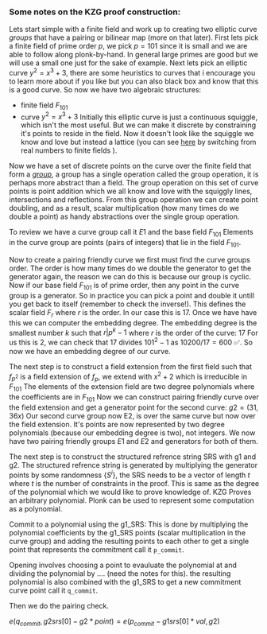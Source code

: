 ### Some notes on the KZG proof construction:
Lets start simple with a finite field and work up to creating two elliptic curve *groups* that have a pairing or bilinear map (more on that later). 
First lets pick a finite field of prime order $p$, we pick $p=101$ since it is small and we are able to follow along plonk-by-hand.
In general large primes are good but we will use a small one just for the sake of example.
Next lets pick an elliptic curve $y^2=x^3+3$, there are some heuristics to curves that i encourage you to learn more about if you like but you can also black box and know that this is a good curve.
So now we have two algebraic structures:
- finite field $F_{101}$
- curve $y^2=x^3+3$
Initially this elliptic curve is just a continuous squiggle, which isn't the most useful. But we can make it discrete by constraining it's points to reside in the field. 
Now it doesn't look like the squiggle we know and love but instead a lattice (you can see [here](https://andrea.corbellini.name/ecc/interactive/modk-add.html) by switching from real numbers to finite fields ).

Now we have a set of discrete points on the curve over the finite field that form a *[group](https://en.wikipedia.org/wiki/Group_(mathematics))*, a group has a single operation called the group operation, it is perhaps more abstract than a field. 
The group operation on this set of curve points is point addition which we all know and love with the squiggly lines, intersections and reflections. From this group operation we can create point doubling, and as a result, scalar multiplication (how many times do we double a point) as handy abstractions over the single group operation. 

To review we have a curve group call it $E1$ and the base field $F_{101}$
Elements in the curve group are points (pairs of integers) that lie in the field $F_{101}$.

Now to create a pairing friendly curve we first must find the curve groups order. 
The order is how many times do we double the generator to get the generator again, the reason we can do this is because our group is cyclic.
Now if our base field $F_{101}$ is of prime order, then any point in the curve group is a generator.
So in practice you can pick a point and double it untill you get back to itself (remember to check the inverse!).
This defines the scalar field $F_r$ where $r$ is the order. 
In our case this is $17$. 
Once we have have this we can computer the embedding degree.
The embedding degree is the smallest number $k$ such that $r | p^k - 1$ where $r$ is the order of the curve: $17$
For us this is $2$, we can check that 17 divides $101^2 -1$ as $10200 / 17 = 600$ ✅. 
So now we have an embedding degree of our curve. 

The next step is to construct a field extension from the first field such that $f_{p^2}$ is a field extension of $f_p$, we extend with $x^2 + 2$ which is irreducible in $F_{101}$
The elements of the extension field are two degree polynomials where the coefficients are in $F_{101}$
Now we can construct pairing friendly curve over the field extension and get a generator point for the second curve: $g2 = (31, 36x)$
Our second curve group now E2, is over the same curve but now over the field extension. 
It's points are now represented by two degree polynomials (because our embedding degree is two), not integers.
We now have two pairing friendly groups $E1$ and $E2$ and generators for both of them. 

The next step is to construct the structured refrence string SRS with g1 and g2. The structured refrence string is generated by multiplying the generator points by some randomness $\{S^i\}$, the SRS needs to be a vector of length $t$ where $t$ is the number of constraints in the proof. 
This is same as the degree of the polynomial which we would like to prove knowledge of. 
KZG Proves an arbitrary polynomial. Plonk can be used to represent some computation as a polynomial. 

Commit to a polynomial using the g1_SRS: This is done by multiplying the polynomial coefficients by the g1_SRS points (scalar multiplication in the curve group) and adding the resulting points to each other to get a single point that represents the commitment call it `p_commit`.

Opening involves choosing a point to evauluate the polynomial at and dividing the polynomial by .... (need the notes for this). the resulting polynomial is also combined with the g1_SRS to get a new commitment curve point call it `q_commit`.

Then we do the pairing check. 

$e(q_{commit}, g2srs[0] - g2* point) = e(p_{commit} - g1srs[0] * val, g2)$